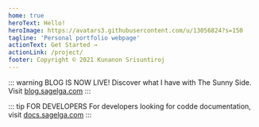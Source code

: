 ```yaml
---
home: true
heroText: Hello!
heroImage: https://avatars3.githubusercontent.com/u/13056824?s=150
tagline: 'Personal portfolio webpage'
actionText: Get Started →
actionLink: /project/
footer: Copyright © 2021 Kunanon Srisuntiroj
---
```


::: warning BLOG IS NOW LIVE!
Discover what I have with The Sunny Side. Visit [blog.sagelga.com](https://blog.sagelga.com)
:::

::: tip FOR DEVELOPERS
For developers looking for codde documentation, visit [docs.sagelga.com](https://docs.sagelga.com)
:::

